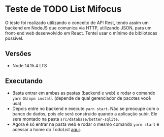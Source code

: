 # Teste de TODO List Mifocus

O teste foi realizado utilizando o conceito de API Rest, tendo assim um backend em NodeJS que comunica via HTTP, utilizando JSON, para um front-end web desenvolvido em React. Tentei usar o mínimo de bibliotecas possível.

## Versões

- Node 14.15.4 LTS

## Executando

- Basta entrar em ambas as pastas (backend e web) e rodar o comando `yarn` ou `npm install` (depende de qual gerenciador de pacotes você usa)
- Depois entre no backend e execute `yarn start`. Não se preocupe com o banco de dados, pois ele será construido quando a aplicação subir. Ele sera montado na pasta `src/database/better-sqlite`.
- Agora é só entrar na pasta web e rodar o mesmo comando `yarn start` e acessar a home do TodoList [aqui](http://localhost:3000).
